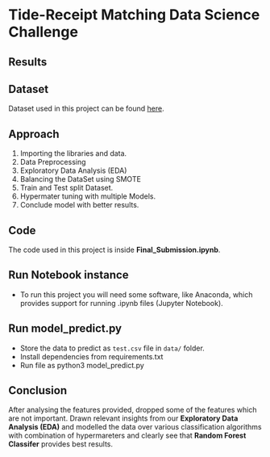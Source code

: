 # Tide-Receipt Matching Data Science Challenge

## Results

## Dataset

Dataset used in this project can be found [here](https://github.com/sandeepKondaveeti/Tide_Receipt_Matching-/blob/main/data/data_interview_test.csv).

## Approach
1. Importing the libraries and data.
2. Data Preprocessing
3. Exploratory Data Analysis (EDA)
4. Balancing the DataSet using SMOTE
5. Train and Test split Dataset.
6. Hypermater tuning with multiple Models.
8. Conclude model with better results.

## Code

The code used in this project is inside **Final_Submission.ipynb**.

## Run Notebook instance

- To run this project you will need some software, like Anaconda, which provides support for running .ipynb files (Jupyter Notebook).


## Run model_predict.py

- Store the data to predict as `test.csv` file in `data/` folder.
- Install dependencies from requirements.txt
- Run file as python3 model_predict.py 

## Conclusion

After analysing the features provided, dropped some of the features which are not important. Drawn relevant insights from our **Exploratory Data Analysis (EDA)** and modelled the data over various classification algorithms with combination of hypermareters and clearly see that **Random Forest Classifer** provides best results.

